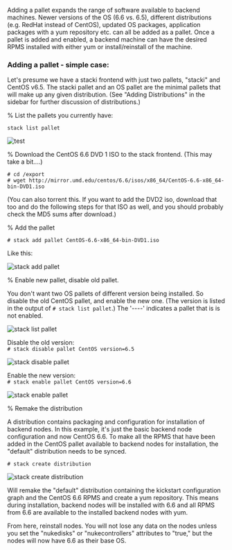 Adding a pallet expands the range of software available to backend machines. Newer versions of the OS (6.6 vs. 6.5), different distributions (e.g. RedHat instead of CentOS), updated OS packages, application packages with a yum repository etc. can all be added as a pallet. Once a pallet is added and enabled, a backend machine can have the desired RPMS installed with either yum or install/reinstall of the machine. 

### Adding a pallet - simple case:

Let's presume we have a stacki frontend with just two pallets, "stacki" and CentOS v6.5. The stacki pallet and an OS pallet are the minimal pallets that will make up any given distribution. (See "Adding Distributions" in the sidebar for further discussion of distributions.)

% List the pallets you currently have:

    stack list pallet

![test](../images/stack-list-pallet-1.png)

% Download the CentOS 6.6 DVD 1 ISO to the stack frontend. (This may take a bit....)

`# cd /export`  
`# wget http://mirror.umd.edu/centos/6.6/isos/x86_64/CentOS-6.6-x86_64-bin-DVD1.iso`

(You can also torrent this. If you want to add the DVD2 iso, download that too and do the following steps for that ISO as well, and you should probably check the MD5 sums after download.)

% Add the pallet

`# stack add pallet CentOS-6.6-x86_64-bin-DVD1.iso`

Like this:

![stack add pallet](../images/stack-add-pallet-1.png)

% Enable new pallet, disable old pallet.

You don't want two OS pallets of different version being installed. So disable the old CentOS pallet, and enable the new one. (The version is listed in the output of `# stack list pallet`.) The '----' indicates a pallet that is is not enabled.

![stack list pallet](../images/stack-list-pallet-1.png)

Disable the old version:  
`# stack disable pallet CentOS version=6.5`

![stack disable pallet](../images/stack-disable-pallet-1.png)

Enable the new version:  
`# stack enable pallet CentOS version=6.6`

![stack enable pallet](../images/stack-enable-pallet-1.png)

% Remake the distribution

A distribution contains packaging and configuration for installation of backend nodes. In this example, it's just the basic backend node configuration and now CentOS 6.6. To make all the RPMS that have been added in the CentOS pallet available to backend nodes for installation, the "default" distribution needs to be synced. 

`# stack create distribution`

![stack create distribution](../images/stack-create-distribution-1.png)

Will remake the "default" distribution containing the kickstart configuration graph and the CentOS 6.6 RPMS and create a yum repository. This means during installation, backend nodes will be installed with 6.6 and all RPMS from 6.6 are available to the installed backend nodes with yum.

From here, reinstall nodes. You will not lose any data on the nodes unless you set the "nukedisks" or "nukecontrollers" attributes to "true," but the nodes will now have 6.6 as their base OS.







